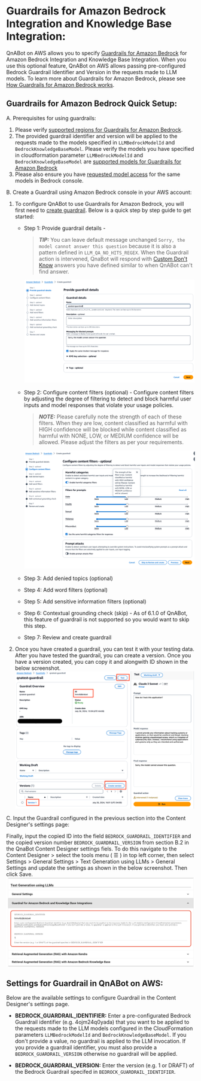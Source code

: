 # Guardrails for Amazon Bedrock Integration and Knowledge Base Integration:

QnABot on AWS allows you to specify [Guardrails for Amazon Bedrock](https://docs.aws.amazon.com/bedrock/latest/userguide/guardrails.html) for Amazon Bedrock Integration and Knowledge Base Integration. When you use this optional feature, QnABot on AWS allows passing pre-configured Bedrock Guardrail Identifier and Version in the requests made to LLM models. To learn more about Guardrails for Amazon Bedrock, please see [How Guardrails for Amazon Bedrock works](https://docs.aws.amazon.com/bedrock/latest/userguide/guardrails-how.html).


## Guardrails for Amazon Bedrock Quick Setup:
A. Prerequisites for using guardrails:

1. Please verify [supported regions for Guardrails for Amazon Bedrock](https://docs.aws.amazon.com/bedrock/latest/userguide/guardrails-supported.html).
2. The provided guardrail identifier and version will be applied to the requests made to the models specified in `LLMBedrockModelId` and `BedrockKnowledgeBaseModel`. Please verify the models you have specified in cloudformation parameter `LLMBedrockModelId` and `BedrockKnowledgeBaseModel` are [supported models for Guardrails for Amazon Bedrock](https://docs.aws.amazon.com/bedrock/latest/userguide/guardrails-supported.html)
3. Please also ensure you have [requested model access](https://docs.aws.amazon.com/bedrock/latest/userguide/model-access.html) for the same models in Bedrock console.

B. Create a Guardrail using Amazon Bedrock console in your AWS account: 
 
 1. To configure QnABot to use Guardrails for Amazon Bedrock, you will first need to [create guardrail](https://docs.aws.amazon.com/bedrock/latest/userguide/guardrails-create.html). Below is a quick step by step guide to get started:

    - Step 1: Provide guardrail details - 
        > **_TIP:_**  You can leave default message unchanged `Sorry, the model cannot answer this question` because it is also a pattern defined in `LLM_QA_NO_HITS_REGEX`. When the Guardrail action is intervened, QnaBot will respond with [Custom Don't Know](https://docs.aws.amazon.com/solutions/latest/qnabot-on-aws/using-keyword-filters-for.html#custom-dont-know-answers) answers you have defined similar to when QnABot can't find answer. 

        ![](./images//provide_guardrail_detail.png)

    - Step 2: Configure content filters (optional) - Configure content filters by adjusting the degree of filtering to detect and block harmful user inputs and model responses that violate your usage policies.
        > **_NOTE:_** Please carefully note the strength of each of these filters. When they are low, content classified as harmful with HIGH confidence will be blocked while content classified as harmful with NONE, LOW, or MEDIUM confidence will be allowed. Please adjust the filters as per your requirements.
        
        ![](./images/content_filters.png)

    - Step 3: Add denied topics (optional)
    - Step 4: Add word filters (optional)
    - Step 5: Add sensitive information filters (optional)
    - Step 6: Contextual grounding check (skip) - As of 6.1.0 of QnABot, this feature of guardrail is not supported so you would want to skip this step.
    - Step 7: Review and create guardrail

2. Once you have created a guardrail, you can test it with your testing data. After you have tested the guardrail, you can create a version. Once you have a version created, you can copy it and alongwith ID shown in the below screenshot.
![](./images/test_guardrail.png)


C. Input the Guardrail configured in the previous section into the Content Designer's settings page:

Finally, input the copied ID into the field `BEDROCK_GUARDRAIL_IDENTIFIER` and the copied version number `BEDROCK_GUARDRAIL_VERSION` from section B.2 in the QnaBot Content Designer settings fiels. To do this navigate to the Content Designer > select the tools menu ( ☰ ) in top left corner, then select Settings > General Settings > Text Generation using LLMs > General Settings and update the settings as shown in the below screenshot. Then click Save.
     ![](./images/update_settings.png)
    


## Settings for Guardrail in QnABot on AWS:

Below are the available settings to configure Guardrail in the Content Designer's settings page.

- **BEDROCK_GUARDRAIL_IDENTIFIER:** Enter a pre-configurated Bedrock Guardrail identifier (e.g. 4ojm24q0yada) that you want to be applied to the requests made to the LLM models configured in the CloudFormation parameters  `LLMBedrockModelId` and `BedrockKnowledgeBaseModel`. If you don't provide a value, no guardrail is applied to the LLM invocation. If you provide a guardrail identifier, you must also provide a `BEDROCK_GUARDRAIL_VERSION` otherwise no guardrail will be applied.

- **BEDROCK_GUARDRAIL_VERSION:** Enter the version (e.g. 1 or DRAFT) of the Bedrock Guardrail specifed in `BEDROCK_GUARDRAIL_IDENTIFIER`.